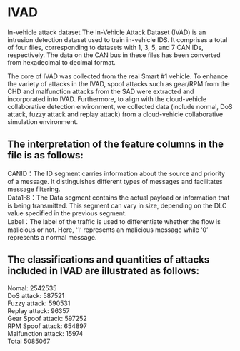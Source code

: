 # IVAD
In-vehicle attack dataset
The In-Vehicle Attack Dataset (IVAD) is an intrusion detection dataset used to train in-vehicle IDS. It comprises a total of four files, corresponding to datasets with 1, 3, 5, and 7 CAN IDs, respectively. The data on the CAN bus in these files has been converted from hexadecimal to decimal format.

The core of IVAD was collected from the real Smart #1 vehicle. To enhance the variety of attacks in the IVAD, spoof attacks such as gear/RPM from the CHD and malfunction attacks from the SAD were extracted and incorporated into IVAD. Furthermore, to align with the cloud-vehicle collaborative detection environment, we collected data (include normal, DoS attack, fuzzy attack and replay attack) from a cloud-vehicle collaborative simulation environment.

## The interpretation of the feature columns in the file is as follows:

CANID：The ID segment carries information about the source and priority of a message. It distinguishes different types of messages and facilitates message filtering.  
Data1-8：The Data segment contains the actual payload or information that is being transmitted. This segment can vary in size, depending on the DLC value specified in the previous segment.  
Label：The label of the traffic is used to differentiate whether the flow is malicious or not. Here, ‘1’ represents an malicious message while ‘0’ represents a normal message.  

## The classifications and quantities of attacks included in IVAD are illustrated as follows:

Nomal: 2542535  
DoS attack: 587521  
Fuzzy attack: 590531  
Replay attack: 96357  
Gear Spoof attack: 597252  
RPM Spoof attack: 654897  
Malfunction attack: 15974  
Total 5085067



